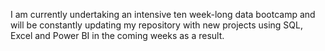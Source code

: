 I am currently undertaking an intensive ten week-long data bootcamp and will be constantly updating my repository with new projects using SQL, Excel and Power BI in the coming weeks as a result.

